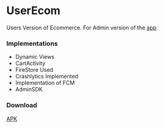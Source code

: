 # UserEcom
Users Version of Ecommerce.
For Admin version of the [app](https://github.com/Iltwats/ECommerce).

### Implementations
- Dynamic Views
- CartActivity
- FireStore Used
- Crashlytics Implemented
- Implementation of FCM
- AdminSDK


### Download
 [APK](https://github.com/Iltwats/UserEcom/releases/download/v.3/UserEcom.apk)
